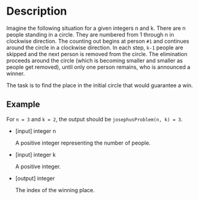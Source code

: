 # Description
Imagine the following situation for a given integers n and k. There are n people standing in a circle. They are numbered from 1 through n in clockwise direction. The counting out begins at person `#1` and continues around the circle in a clockwise direction. In each step, `k-1` people are skipped and the next person is removed from the circle. The elimination proceeds around the circle (which is becoming smaller and smaller as people get removed), until only one person remains, who is announced a winner.

The task is to find the place in the initial circle that would guarantee a win.

## Example
For `n = 3` and `k = 2`, the output should be `josephusProblem(n, k) = 3`.
- [input] integer n

  A positive integer representing the number of people.

- [input] integer k

  A positive integer.

- [output] integer

  The index of the winning place.
